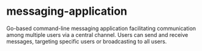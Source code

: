 # messaging-application
Go-based command-line messaging application facilitating communication among multiple users via a central channel. Users can send and receive messages, targeting specific users or broadcasting to all users.
